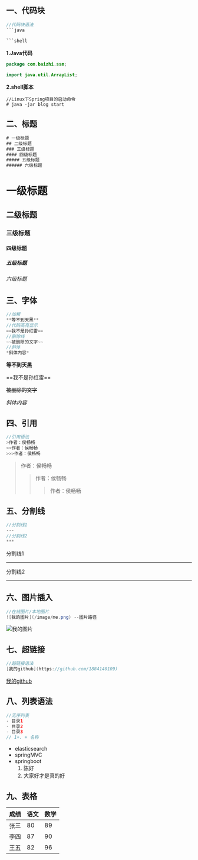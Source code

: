 ## 一、代码块

```java
//代码块语法
​```java
  
​```shell
```

**1.Java代码**

```java
package com.baizhi.ssm;

import java.util.ArrayList;
```



**2.shell脚本**

```shell
//Linux下Spring项目的启动命令
# java -jar blog start
```

## 二、标题

```java
# 一级标题
## 二级标题
### 三级标题
#### 四级标题
##### 五级标题
###### 六级标题
```

# 一级标题

## 二级标题

### 三级标题

#### 四级标题

##### 五级标题

###### 六级标题

## 三、字体

```java
//加粗
**等不到天黑**
//代码高亮显示
==我不是孙红雷==
//删除线
~~被删除的文字~~
//斜体
*斜体内容*
```

**等不到天黑**

==我不是孙红雷==

~~被删除的文字~~

*斜体内容*

## 四、引用

```java
//引用语法
>作者：侯畅畅
>>作者：侯畅畅
>>>作者：侯畅畅
```

> 作者：侯畅畅
>
> > 作者：侯畅畅
> >
> > > 作者：侯畅畅

## 五、分割线

```java
//分割线1
---
//分割线2
***
```

分割线1

---

分割线2

***

## 六、图片插入

```java
//在线图片/本地图片
![我的图片](/image/me.png) --图片路径
```

![我的图片](https://timgsa.baidu.com/timg?image&quality=80&size=b9999_10000&sec=1590430921325&di=e390f58acc16972580f4bc031944f0e5&imgtype=0&src=http%3A%2F%2Fa2.att.hudong.com%2F36%2F48%2F19300001357258133412489354717.jpg)

## 七、超链接

```java
//超链接语法
[我的github](https://github.com/1884140109)
```

[我的github](https://github.com/1884140109)

## 八、列表语法

```java
//无序列表
- 目录1
- 目录2
- 目录3
// 1+. + 名称
```

- elasticsearch
- springMVC
- springboot
  1. 陈好
  2. 大家好才是真的好

## 九、表格

| 成绩 | 语文 | 数学 |
| :--- | ---- | ---- |
| 张三 | 80   | 89   |
| 李四 | 87   | 90   |
| 王五 | 82   | 96   |































